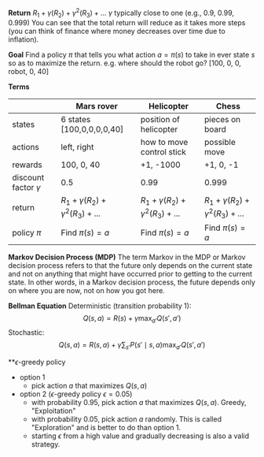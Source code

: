 **Return**
$R_1 + \gamma(R_2) + \gamma^{2}(R_3) + ...$
$\gamma$  typically close to one (e.g., 0.9, 0.99, 0.999)
You can see that the total return will reduce as it takes more steps (you can think of finance where money decreases over time due to inflation).

**Goal**
Find a policy $\pi$ that tells you what action $a = \pi(s)$ to take in ever state $s$ so as to maximize the return.
e.g. where should the robot go?  \[100, 0, 0, robot, 0, 40]

**Terms**

|                          | Mars rover                                  | Helicopter                                  | Chess                                       |
| ------------------------ | ------------------------------------------- | ------------------------------------------- | ------------------------------------------- |
| states                   | 6 states \[100,0,0,0,0,40]                  | position of helicopter                      | pieces on board                             |
| actions                  | left, right                                 | how to move control stick                   | possible move                               |
| rewards                  | 100, 0, 40                                  | +1, -1000                                   | +1, 0, -1                                   |
| discount factor $\gamma$ | 0.5                                         | 0.99                                        | 0.999                                       |
| return                   | $R_1 + \gamma(R_2) + \gamma^{2}(R_3) + ...$ | $R_1 + \gamma(R_2) + \gamma^{2}(R_3) + ...$ | $R_1 + \gamma(R_2) + \gamma^{2}(R_3) + ...$ |
| policy $\pi$             | Find $\pi(s)=a$                             | Find $\pi(s)=a$                             | Find $\pi(s)=a$                             |

**Markov Decision Process (MDP)**
The term Markov in the MDP or Markov decision process refers to that the future only depends on the current state and not on anything that might have occurred prior to getting to the current state. In other words, in a Markov decision process, the future depends only on where you are now, not on how you got here.

**Bellman Equation**
Deterministic (transition probability 1):
$$
Q(s, a) = R(s) + \gamma \max_{a'} Q(s', a')
$$
Stochastic:
$$
Q(s, a) = R(s, a) + \gamma \sum_{s'} P(s' \mid s, a) \max_{a'} Q(s', a')
$$

**$\epsilon$-greedy policy
- option 1
	- pick action $a$ that maximizes $Q(s,a)$
- option 2 ($\epsilon$-greedy policy $\epsilon=0.05$)
	- with probability 0.95, pick action $a$ that maximizes $Q(s,a)$. Greedy, "Exploitation"
	- with probability 0.05, pick action $a$ randomly. This is called "Exploration" and is better to do than option 1.
	- starting $\epsilon$ from a high value and gradually decreasing is also a valid strategy.
